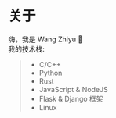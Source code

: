 # 关于
嗨，我是 Wang Zhiyu 👋  
我的技术栈:  
> - C/C++  
> - Python  
> - Rust  
> - JavaScript & NodeJS  
> - Flask & Django 框架  
> - Linux  
